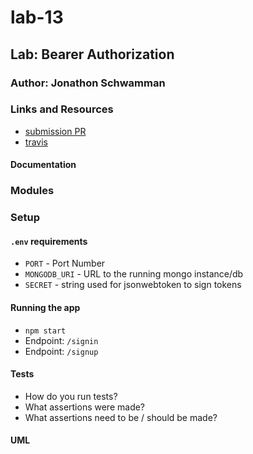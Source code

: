 # lab-13

## Lab: Bearer Authorization

### Author: Jonathon Schwamman

### Links and Resources
* [submission PR](https://github.com/schwamman/lab-13/pull/1)
* [travis](https://www.travis-ci.com/schwamman/lab-13)

#### Documentation


### Modules


### Setup
#### `.env` requirements
* `PORT` - Port Number
* `MONGODB_URI` - URL to the running mongo instance/db
* `SECRET` - string used for jsonwebtoken to sign tokens

#### Running the app
* `npm start`
* Endpoint: `/signin`
* Endpoint: `/signup`
  
#### Tests
* How do you run tests?
* What assertions were made?
* What assertions need to be / should be made?

#### UML
